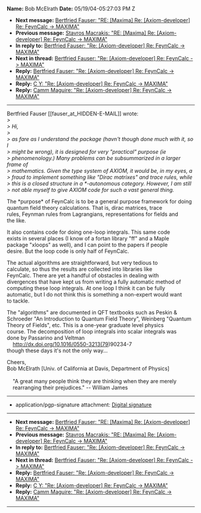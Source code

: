 **Name:** Bob McElrath
**Date:** 05/19/04-05:27:03 PM Z

  - **Next message:** [Bertfried Fauser: "RE: [Maxima] Re:
    [Axiom-developer] Re: FeynCalc -\> MAXIMA"](0202.html)
  - **Previous message:** [Stavros Macrakis: "RE: [Maxima] Re:
    [Axiom-developer] Re: FeynCalc -\> MAXIMA"](0200.html)
  - **In reply to:** [Bertfried Fauser: "Re: [Axiom-developer]
    Re: FeynCalc -\> MAXIMA"](0198.html)
  - **Next in thread:** [Bertfried Fauser: "Re:
    [Axiom-developer] Re: FeynCalc -\> MAXIMA"](0204.html)
  - **Reply:** [Bertfried Fauser: "Re: [Axiom-developer] Re:
    FeynCalc -\> MAXIMA"](0204.html)
  - **Reply:** [C Y: "Re: [Axiom-developer] Re: FeynCalc -\>
    MAXIMA"](0212.html)
  - **Reply:** [Camm Maguire: "Re: [Axiom-developer] Re:
    FeynCalc -\> MAXIMA"](0220.html)

-----

Bertfried Fauser
[[fauser_at_HIDDEN-E-MAIL]]
wrote:  
*\>*  
*\> Hi,*  
*\>*  
*\> as fare as I understand the package (havn't though done much with
it, so I*  
*\> might be wrong), it is designed for very "practical" purpose (ie*  
*\> phenomenology.) Many problems can be subsummarized in a larger frame
of*  
*\> mathematics. Given the type system of AXIOM, it would be, in my
eyes, a*  
*\> fraud to implement something like "Dirac matrixes" and trace rules,
while*  
*\> this is a closed structure in a \*-autonomous category. However, I
am still*  
*\> not able myself to give AXIOM code for such a vast general thing.*  

The \*purpose\* of FeynCalc is to be a general purpose framework for
doing  
quantum field theory calculations. That is, dirac matrices, trace  
rules, Feynman rules from Lagrangians, representations for fields and  
the like.  

It also contains code for doing one-loop integrals. This same code  
exists in several places (I know of a fortan library "ff" and a Maple  
package "xloops" as well), and I can point to the papers if people  
desire. But the loop code is only half of FeynCalc.  

The actual algorithms are straightforward, but very tedious to  
calculate, so thus the results are collected into libraries like  
FeynCalc. There are yet a handful of obstacles in dealing with  
divergences that have kept us from writing a fully automatic method of  
computing these loop integrals. At one loop I think it can be fully  
automatic, but I do not think this is something a non-expert would
want  
to tackle.  

The "algorithms" are documented in QFT textbooks such as Peskin &  
Schroeder "An Introduction to Quantum Field Theory", Weinberg "Quantum  
Theory of Fields", etc. This is a one-year graduate level physics  
course. The decomposition of loop integrals into scalar integrals was  
done by Passarino and Veltman  
    <http://dx.doi.org/10.1016/0550-3213(79>)90234-7  
though these days it's not the only way...  

Cheers,  
Bob McElrath [Univ. of California at Davis, Department of
Physics]  
      
    "A great many people think they are thinking when they are merely  
    rearranging their prejudices." -- William James  

-----

  - application/pgp-signature attachment: [Digital
    signature](att-0201/01-signature.asc)

-----

  - **Next message:** [Bertfried Fauser: "RE: [Maxima] Re:
    [Axiom-developer] Re: FeynCalc -\> MAXIMA"](0202.html)
  - **Previous message:** [Stavros Macrakis: "RE: [Maxima] Re:
    [Axiom-developer] Re: FeynCalc -\> MAXIMA"](0200.html)
  - **In reply to:** [Bertfried Fauser: "Re: [Axiom-developer]
    Re: FeynCalc -\> MAXIMA"](0198.html)
  - **Next in thread:** [Bertfried Fauser: "Re:
    [Axiom-developer] Re: FeynCalc -\> MAXIMA"](0204.html)
  - **Reply:** [Bertfried Fauser: "Re: [Axiom-developer] Re:
    FeynCalc -\> MAXIMA"](0204.html)
  - **Reply:** [C Y: "Re: [Axiom-developer] Re: FeynCalc -\>
    MAXIMA"](0212.html)
  - **Reply:** [Camm Maguire: "Re: [Axiom-developer] Re:
    FeynCalc -\> MAXIMA"](0220.html)

-----

